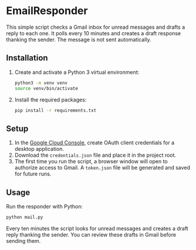 # EmailResponder

This simple script checks a Gmail inbox for unread messages and drafts a reply to each one. It polls every 10 minutes and creates a draft response thanking the sender. The message is not sent automatically.

## Installation

1. Create and activate a Python 3 virtual environment:

   ```bash
   python3 -m venv venv
   source venv/bin/activate
   ```

2. Install the required packages:

   ```bash
   pip install -r requirements.txt
   ```

## Setup

1. In the [Google Cloud Console](https://console.cloud.google.com/), create OAuth client credentials for a desktop application.
2. Download the `credentials.json` file and place it in the project root.
3. The first time you run the script, a browser window will open to authorize access to Gmail. A `token.json` file will be generated and saved for future runs.

## Usage

Run the responder with Python:

```bash
python mail.py
```

Every ten minutes the script looks for unread messages and creates a draft reply thanking the sender. You can review these drafts in Gmail before sending them.

